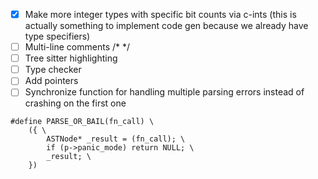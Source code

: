 - [x] Make more integer types with specific bit counts via c-ints (this is actually something to implement code gen because we already have type specifiers)
- [ ] Multi-line comments /\* \*/
- [ ] Tree sitter highlighting
- [ ] Type checker
- [ ] Add pointers
- [ ] Synchronize function for handling multiple parsing errors instead of crashing on the first one
```
#define PARSE_OR_BAIL(fn_call) \
    ({ \
        ASTNode* _result = (fn_call); \
        if (p->panic_mode) return NULL; \
        _result; \
    })
```

